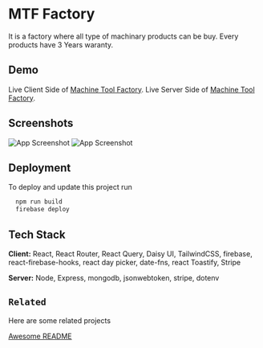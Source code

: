 
# MTF Factory

It is a factory where all type of machinary products can be buy. Every products
have 3 Years waranty.


## Demo

Live Client Side of [Machine Tool Factory](https://machine-tools-factory.web.app/).
Live Server Side of [Machine Tool Factory](https://machine-tools-factory.web.app/).


## Screenshots

![App Screenshot](https://i.ibb.co/0VrC6Zy/image.png)
![App Screenshot](https://i.ibb.co/RjwgzYQ/image.png)


## Deployment

To deploy and update this project run

```bash
  npm run build
  firebase deploy
```


## Tech Stack

**Client:** React, React Router, React Query, Daisy UI, TailwindCSS,
firebase, react-firebase-hooks, react day picker, date-fns,
react Toastify, Stripe

**Server:** Node, Express, mongodb, jsonwebtoken, stripe, dotenv


## `Related`

Here are some related projects

[Awesome README](https://github.com/matiassingers/awesome-readme)



